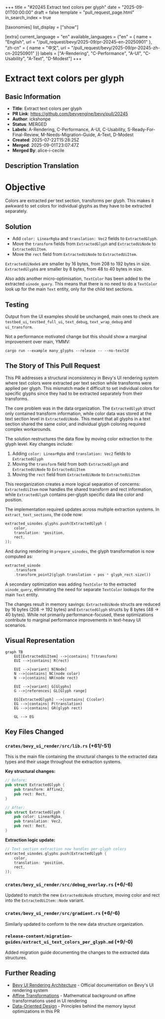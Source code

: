 +++
title = "#20245 Extract text colors per glyph"
date = "2025-09-01T00:00:00"
draft = false
template = "pull_request_page.html"
in_search_index = true

[taxonomies]
list_display = ["show"]

[extra]
current_language = "en"
available_languages = {"en" = { name = "English", url = "/pull_request/bevy/2025-09/pr-20245-en-20250901" }, "zh-cn" = { name = "中文", url = "/pull_request/bevy/2025-09/pr-20245-zh-cn-20250901" }}
labels = ["A-Rendering", "C-Performance", "A-UI", "C-Usability", "A-Text", "D-Modest"]
+++

# Extract text colors per glyph

## Basic Information
- **Title**: Extract text colors per glyph
- **PR Link**: https://github.com/bevyengine/bevy/pull/20245
- **Author**: ickshonpe
- **Status**: MERGED
- **Labels**: A-Rendering, C-Performance, A-UI, C-Usability, S-Ready-For-Final-Review, M-Needs-Migration-Guide, A-Text, D-Modest
- **Created**: 2025-07-22T15:28:25Z
- **Merged**: 2025-09-01T23:07:47Z
- **Merged By**: alice-i-cecile

## Description Translation
# Objective

Colors are extracted per text section, transforms per glyph.
This makes it awkward to set colors for individual glyphs as they have to be extracted separately.

## Solution
* Add `color: LinearRgba` and `translation: Vec2` fields to `ExtractedGlyph`.
* Move the  `transform` fields from `ExtractedGlyph` and `ExtractedUiNode` to `ExtractedUiItem`.
* Move the `rect` field from `ExtractedUiNode` to `ExtractedUiItem`.

`ExtractedUiNode`s are smaller by 16 bytes, from 208 to 192 bytes in size.
`ExtractedGlyph`s are smaller by 8 bytes, from 48 to 40 bytes in size.

Also adds another micro-optimisation, `TextColor` has been added to the extracted `uinode_query`. This means that there is no need to do a `TextColor` look up for the main `Text` entity, only for the child text sections.

## Testing

Output from the UI examples should be unchanged, main ones to check are `testbed_ui`, `testbed_full_ui`, `text_debug`, `text_wrap_debug` and `ui_transform`.

Not a performance motivated change but this should show a marginal improvement over main, YMMV:
```
cargo run --example many_glyphs --release -- --no-text2d
```

## The Story of This Pull Request

This PR addresses a structural inconsistency in Bevy's UI rendering system where text colors were extracted per text section while transforms were applied per glyph. This mismatch made it difficult to set individual colors for specific glyphs since they had to be extracted separately from their transforms.

The core problem was in the data organization. The `ExtractedGlyph` struct only contained transform information, while color data was stored at the text section level in `ExtractedUiNode`. This meant that all glyphs in a text section shared the same color, and individual glyph coloring required complex workarounds.

The solution restructures the data flow by moving color extraction to the glyph level. Key changes include:

1. Adding `color: LinearRgba` and `translation: Vec2` fields to `ExtractedGlyph`
2. Moving the `transform` field from both `ExtractedGlyph` and `ExtractedUiNode` to `ExtractedUiItem`
3. Moving the `rect` field from `ExtractedUiNode` to `ExtractedUiItem`

This reorganization creates a more logical separation of concerns: `ExtractedUiItem` now handles the shared transform and rect information, while `ExtractedGlyph` contains per-glyph specific data like color and position.

The implementation required updates across multiple extraction systems. In `extract_text_sections`, the code now:
```rust
extracted_uinodes.glyphs.push(ExtractedGlyph {
    color,
    translation: *position,
    rect,
});
```

And during rendering in `prepare_uinodes`, the glyph transformation is now computed as:
```rust
extracted_uinode
    .transform
    .transform_point2(glyph.translation + pos * glyph_rect.size())
```

A secondary optimization was adding `TextColor` to the extracted `uinode_query`, eliminating the need for separate `TextColor` lookups for the main `Text` entity.

The changes result in memory savings: `ExtractedUiNode` structs are reduced by 16 bytes (208 → 192 bytes) and `ExtractedGlyph` structs by 8 bytes (48 → 40 bytes). While not primarily performance-focused, these optimizations contribute to marginal performance improvements in text-heavy UI scenarios.

## Visual Representation

```mermaid
graph TB
    EUI[ExtractedUiItem] -->|contains| T(transform)
    EUI -->|contains| R(rect)
    
    EUI -->|variant| N[Node]
    N -->|contains| NC(node color)
    N -->|contains| NR(node rect)
    
    EUI -->|variant| G[Glyphs]
    G -->|references| GL[Glyph range]
    
    EG[ExtractedGlyph] -->|contains| C(color)
    EG -->|contains| P(translation)
    EG -->|contains| GR(glyph rect)
    
    GL --> EG
```

## Key Files Changed

### `crates/bevy_ui_render/src/lib.rs` (+61/-51)
This is the main file containing the structural changes to the extracted data types and their usage throughout the extraction systems.

**Key structural changes:**
```rust
// Before:
pub struct ExtractedGlyph {
    pub transform: Affine2,
    pub rect: Rect,
}

// After:
pub struct ExtractedGlyph {
    pub color: LinearRgba,
    pub translation: Vec2,
    pub rect: Rect,
}
```

**Extraction logic update:**
```rust
// Text section extraction now handles per-glyph colors
extracted_uinodes.glyphs.push(ExtractedGlyph {
    color,
    translation: *position,
    rect,
});
```

### `crates/bevy_ui_render/src/debug_overlay.rs` (+6/-6)
Updated to match the new `ExtractedUiNode` structure, moving color and rect into the `ExtractedUiItem::Node` variant.

### `crates/bevy_ui_render/src/gradient.rs` (+6/-6)
Similarly updated to conform to the new data structure organization.

### `release-content/migration-guides/extract_ui_text_colors_per_glyph.md` (+9/-0)
Added migration guide documenting the changes to the extracted data structures.

## Further Reading

- [Bevy UI Rendering Architecture](https://bevyengine.org/learn/advanced-topics/rendering/ui/) - Official documentation on Bevy's UI rendering system
- [Affine Transformations](https://en.wikipedia.org/wiki/Affine_transformation) - Mathematical background on affine transformations used in UI rendering
- [Data-Oriented Design](https://gameprogrammingpatterns.com/data-locality.html) - Principles behind the memory layout optimizations in this PR